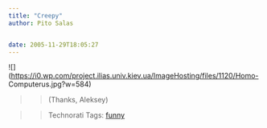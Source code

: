 ```yaml
---
title: "Creepy"
author: Pito Salas


date: 2005-11-29T18:05:27
---
```



>>

>>
![](https://i0.wp.com/project.ilias.univ.kiev.ua/ImageHosting/files/1120/Homo-
Computerus.jpg?w=584)

>>

>> (Thanks, Aleksey)

>>

>> Technorati Tags: [funny](<http://www.technorati.com/tag/funny>)


